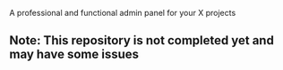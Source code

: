 A professional and functional admin panel for your X projects

## Note: This repository is not completed yet and may have some issues
